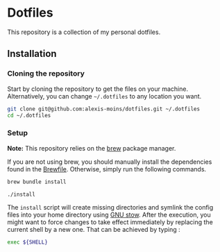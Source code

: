 # Dotfiles

This repository is a collection of my personal dotfiles. 

## Installation

### Cloning the repository

Start by cloning the repository to get the files on your machine. Alternatively, you can change `~/.dotfiles` to any location you want.

```bash
git clone git@github.com:alexis-moins/dotfiles.git ~/.dotfiles
cd ~/.dotfiles
```

### Setup

**Note:** This repository relies on the [brew](https://brew.sh/index_fr) package manager. 

If you are not using brew, you should manually install the dependencies found in the [Brewfile](Brewfile). Otherwise, simply run the following commands.
```bash
brew bundle install
```

```bash
./install
```

The `install` script will create missing directories and symlink the config files into your home directory using [GNU stow](https://www.gnu.org/software/stow). After the execution, you might want to force changes to take effect immediately by replacing the current shell by a new one. That can be achieved by typing :

```bash
exec ${SHELL}
```
